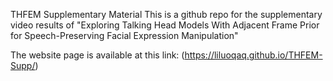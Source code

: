 THFEM Supplementary Material
This is a github repo for the supplementary video results of "Exploring Talking Head Models With Adjacent Frame Prior for Speech-Preserving Facial Expression Manipulation"

The website page is available at this link: (https://liluoqaq.github.io/THFEM-Supp/)

